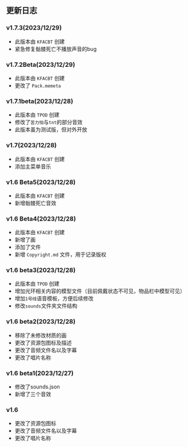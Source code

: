 ## 更新日志

### v1.7.3(2023/12/29)

 - 此版本由 `KFACBT` 创建
 - 紧急修复骷髅死亡不播放声音的bug

### v1.7.2Beta(2023/12/29)

 - 此版本由 `KFACBT` 创建
 - 更改了 `Pack.memeta`

### v1.7.1beta(2023/12/28)

 - 此版本由 `TPOD` 创建
 - 修改了`苦力怕`与`tnt`的部分音效
 - 此版本虽为测试版，但对外开放

### v1.7(2023/12/28)

 - 此版本由 `KFACBT` 创建
 - 添加主菜单音乐

### v1.6 Beta5(2023/12/28)

 - 此版本由 `KFACBT` 创建
 - 新增骷髅死亡音效

### v1.6 Beta4(2023/12/28)

 - 此版本由 `KFACBT` 创建
 - 新增了画
 - 添加了文件
 - 新增 `Copyright.md` 文件，用于记录版权

### v1.6 beta3(2023/12/28)

 - 此版本由 `TPOD` 创建
 - 增加光环相关内容的模型文件（目前佩戴状态不可见，物品栏中模型可见）
 - 增加`1号线`语音模板，方便后续修改
 - 修改`sounds`文件夹文件结构

### v1.6 beta2(2023/12/28)

 - 移除了未修改材质的画
 - 更改了资源包图标及描述
 - 更改了音频文件名以及字幕
 - 更改了唱片名称

### v1.6 beta1(2023/12/27)

 - 修改了sounds.json
 - 新增了三个音效

### v1.6

 - 更改了资源包图标
 - 更改了音频文件名以及字幕
 - 更改了唱片名称
